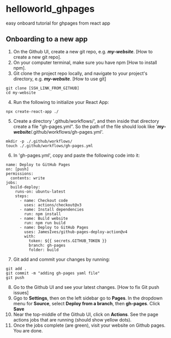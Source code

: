 # helloworld_ghpages
easy onboard tutorial for ghpages from react app

## Onboarding to a new app

1. On the Github UI, create a new git repo, e.g. ***my-website***. [How to create a new git repo].
2. On your computer terminal, make sure you have npm [How to install npm].
3. Git clone the project repo locally, and navigate to your project's directory, e.g. ***my-website***. [How to use git]
```
git clone [SSH_LINK_FROM_GITHUB]
cd my-website
```
4. Run the following to initialize your React App:
```
npx create-react-app ./
```
5. Create a directory '.github/workflows/', and then inside that directory create a file "gh-pages.yml". So the path of the file should look like '***my-website***/.github/workflows/gh-pages.yml'.
```
mkdir -p ./.github/workflows/
touch ./.github/workflows/gh-pages.yml
```
6. In 'gh-pages.yml', copy and paste the following code into it:
```
name: Deploy to GitHub Pages
on: [push]
permissions:
  contents: write
jobs:
  build-deploy:
    runs-on: ubuntu-latest
    steps:
      - name: Checkout code
        uses: actions/checkout@v3
      - name: Install dependencies
        run: npm install
      - name: Build website
        run: npm run build
      - name: Deploy to GitHub Pages
        uses: JamesIves/github-pages-deploy-action@v4
        with:
          token: ${{ secrets.GITHUB_TOKEN }}
          branch: gh-pages
          folder: build

```
7. Git add and commit your changes by running:
```
git add .
git commit -m "adding gh-pages yaml file"
git push
```
8. Go to the Github UI and see your latest changes. [How to fix Git push issues]
9. Ggo to **Settings**, then on the left sidebar go to **Pages**. In the dropdown menu for **Source**, select **Deploy from a branch**, then **gh-pages**. Click **Save**
10. Near the top-middle of the Github UI, click on **Actions**. See the page actions jobs that are running (should show yellow dots).
11. Once the jobs complete (are green), visit your website on Github pages. You are done.
